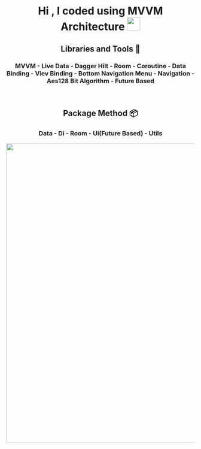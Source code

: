 <h1 align="center">Hi , I coded using MVVM Architecture  <img src="https://media.giphy.com/media/hvRJCLFzcasrR4ia7z/giphy.gif" width="35"></h1>

<h2 align="center"> Libraries and Tools 🔨 </h2>
<h3 align="center">MVVM - Live Data - Dagger Hilt - Room - Coroutine - Data Binding - Viev Binding - Bottom Navigation Menu - Navigation - Aes128 Bit Algorithm - Future Based</h3>
<br/>
<h2 align="center"> Package Method 📦 </h2>
<h3 align="center">Data - Di - Room - Ui(Future Based) - Utils</h3>

<p align="center">
<img src="/previews/project_map.png "width="800">
</p>
